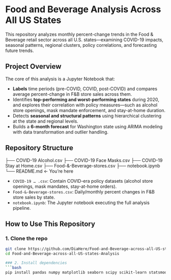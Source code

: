 # Food and Beverage Analysis Across All US States

This repository analyzes monthly percent-change trends in the Food & Beverage retail sector across all U.S. states—examining COVID-19 impacts, seasonal patterns, regional clusters, policy correlations, and forecasting future trends.

##  Project Overview

The core of this analysis is a Jupyter Notebook that:
- **Labels** time periods (pre-COVID, COVID, post-COVID) and compares average percent-change in F&B store sales across them.
- Identifies **top-performing and worst-performing states** during 2020, and explores their correlation with policy measures—such as alcohol store openings, mask mandate enforcement, and stay-at-home duration.
- Detects **seasonal and structural patterns** using hierarchical clustering at the state and regional levels.
- Builds a **6-month forecast** for Washington state using ARIMA modeling with data transformation and outlier handling.

## Repository Structure

├── COVID-19 Alcohol.csv
├── COVID-19 Face Masks.csv
├── COVID-19 Stay at Home.csv
├── Food-&-Beverage-stores.csv
├── notebook.ipynb
└── README.md ← You’re here

- `COVID-19 … .csv`: Contain COVID-era policy datasets (alcohol store openings, mask mandates, stay-at-home orders).
- `Food-&-Beverage-stores.csv`: Daily/monthly percent changes in F&B store sales by state.
- `notebook.ipynb`: The Jupyter notebook executing the full analysis pipeline.

## How to Use This Repository

### 1. Clone the repo
```bash
git clone https://github.com/DiaHere/Food-and-Beverage-across-all-US-states-Analysis.git
cd Food-and-Beverage-across-all-US-states-Analysis

### 2. Install dependencies
```bash
pip install pandas numpy matplotlib seaborn scipy scikit-learn statsmodels pmdarima

